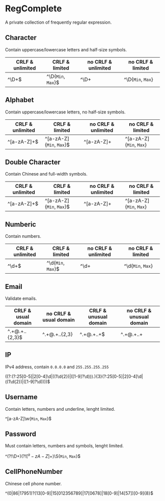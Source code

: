 # RegComplete
A private collection of frequently regular expression.

## Character

Contain uppercase/lowercase letters and half-size symbols.

CRLF & unlimited | CRLF & limited | no CRLF & unlimited| no CRLF & limited
------------ | ------------- | ------------ | -------------
^\D+$ | ^\D{`Min`, `Max`}$ | ^\D+ | ^\D{`Min`, `Max`} 

## Alphabet

Contain uppercase/lowercase letters, no half-size symbols.

CRLF & unlimited | CRLF & limited | no CRLF & unlimited| no CRLF & limited
------------ | ------------- | ------------ | -------------
^[a-zA-Z]+$ | ^[a-zA-Z]{`Min`, `Max`}$ | ^[a-zA-Z]+ | ^[a-zA-Z]{`Min`, `Max`} 

## Double Character

Contain Chinese and full-width symbols.

CRLF & unlimited | CRLF & limited | no CRLF & unlimited| no CRLF & limited
------------ | ------------- | ------------ | -------------
^[a-zA-Z]+$ | ^[a-zA-Z]{`Min`, `Max`}$ | ^[a-zA-Z]+ | ^[a-zA-Z]{`Min`, `Max`} 

## Numberic

Contain numbers.

CRLF & unlimited | CRLF & limited | no CRLF & unlimited| no CRLF & limited
------------ | ------------- | ------------ | -------------
^\d+$ | ^\d{`Min`, `Max`}$ | ^\d+ | ^\d{`Min`, `Max`} 

## Email

Validate emails.

CRLF & usual domain | no CRLF & usual domain | CRLF & unusual domain | no CRLF & unusual domain
------------ | ------------- | ------------ | -------------
^.+@.+\..{2,3}$ | ^.+@.+\..{2,3} | ^.+@.+\..+$ | ^.+@.+\..+

## IP

IPv4 address, contain `0.0.0.0` and `255.255.255.255`

((?:(?:25[0-5]|2[0-4]\d|((1\d{2})|([1-9]?\d)))\.){3}(?:25[0-5]|2[0-4]\d|((1\d{2})|([1-9]?\d))))$

## Username

Contain letters, numbers and underline, lenght limited.

^[a-zA-Z]\w{`Min`, `Max`}$

## Password

Must contain letters, numbers and symbols, lenght limited.

^(?!\D+$)(?![^a-zA-Z]+$)\S{`Min`, `Max`}$

## CellPhoneNumber

Chinese cell phone number.

^(0|86|17951)?(13[0-9]|15[012356789]|17[0678]|18[0-9]|14[57])[0-9]{8}$


